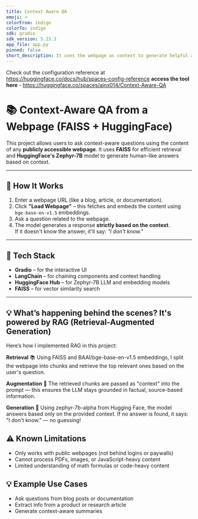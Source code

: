 ```yaml
---
title: Context Aware QA
emoji: 🔥
colorFrom: indigo
colorTo: indigo
sdk: gradio
sdk_version: 5.23.3
app_file: app.py
pinned: false
short_description: It uses the webpage as context to generate helpful answers
---
```


Check out the configuration reference at https://huggingface.co/docs/hub/spaces-config-reference
**access the tool here** - https://huggingface.co/spaces/ajnx014/Context-Aware-QA

# 📚 Context-Aware QA from a Webpage (FAISS + HuggingFace)

This project allows users to ask context-aware questions using the content of any **publicly accessible webpage**. It uses **FAISS** for efficient retrieval and **HuggingFace's Zephyr-7B** model to generate human-like answers based on context.

---

## 🚀 How It Works

1. Enter a webpage URL (like a blog, article, or documentation).
2. Click **"Load Webpage"** – this fetches and embeds the content using `bge-base-en-v1.5` embeddings.
3. Ask a question related to the webpage.
4. The model generates a response **strictly based on the context**.  
   If it doesn't know the answer, it'll say: _"I don't know."_

---

## 🧠 Tech Stack

- **Gradio** – for the interactive UI
- **LangChain** – for chaining components and context handling
- **HuggingFace Hub** – for Zephyr-7B LLM and embedding models
- **FAISS** – for vector similarity search

---

## 💡 What’s happening behind the scenes? It's powered by RAG (Retrieval-Augmented Generation)

Here’s how I implemented RAG in this project:

**Retrieval** 📚
Using FAISS and BAAI/bge-base-en-v1.5 embeddings, I split the webpage into chunks and retrieve the top relevant ones based on the user's question.

**Augmentation** 🧩
The retrieved chunks are passed as "context" into the prompt — this ensures the LLM stays grounded in factual, source-based information.

**Generation** 🤖
Using zephyr-7b-alpha from Hugging Face, the model answers based only on the provided context. If no answer is found, it says: "I don't know." — no guessing!

## ⚠️ Known Limitations
- Only works with public webpages (not behind logins or paywalls)
- Cannot process PDFs, images, or JavaScript-heavy content
- Limited understanding of math formulas or code-heavy content

## 💡 Example Use Cases
- Ask questions from blog posts or documentation
- Extract info from a product or research article
- Generate context-aware summaries
